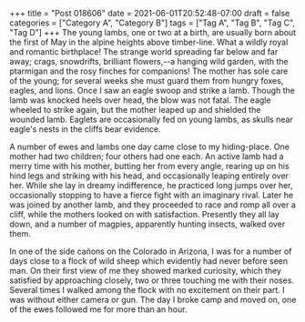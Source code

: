 +++
title = "Post 018606"
date = 2021-06-01T20:52:48-07:00
draft = false
categories = ["Category A", "Category B"]
tags = ["Tag A", "Tag B", "Tag C", "Tag D"]
+++
The young lambs, one or two at a birth, are usually born about the first of May in the alpine heights above timber-line. What a wildly royal and romantic birthplace! The strange world spreading far below and far away; crags, snowdrifts, brilliant flowers,--a hanging wild garden, with the ptarmigan and the rosy finches for companions! The mother has sole care of the young; for several weeks she must guard them from hungry foxes, eagles, and lions. Once I saw an eagle swoop and strike a lamb. Though the lamb was knocked heels over head, the blow was not fatal. The eagle wheeled to strike again, but the mother leaped up and shielded the wounded lamb. Eaglets are occasionally fed on young lambs, as skulls near eagle's nests in the cliffs bear evidence.

A number of ewes and lambs one day came close to my hiding-place. One mother had two children; four others had one each. An active lamb had a merry time with his mother, butting her from every angle, rearing up on his hind legs and striking with his head, and occasionally leaping entirely over her. While she lay in dreamy indifference, he practiced long jumps over her, occasionally stopping to have a fierce fight with an imaginary rival. Later he was joined by another lamb, and they proceeded to race and romp all over a cliff, while the mothers looked on with satisfaction. Presently they all lay down, and a number of magpies, apparently hunting insects, walked over them.

In one of the side cañons on the Colorado in Arizona, I was for a number of days close to a flock of wild sheep which evidently had never before seen man. On their first view of me they showed marked curiosity, which they satisfied by approaching closely, two or three touching me with their noses. Several times I walked among the flock with no excitement on their part. I was without either camera or gun. The day I broke camp and moved on, one of the ewes followed me for more than an hour.
